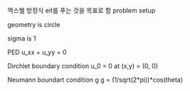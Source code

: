 맥스웰 방정식 eit를 푸는 것을 목표로 함
problem setup

geometry is circle

sigma is 1

PED
u_xx + u_yy = 0

Dirchlet boundary condition u_0 = 0 at (x,y) = (0, 0)

Neumann boundart condition g
g = (1/sqrt(2*pi))*cos(theta)
